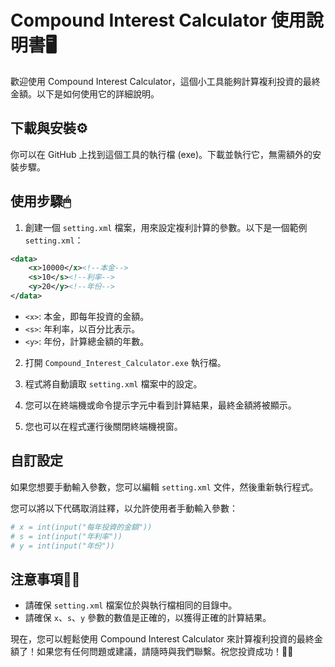 # Compound Interest Calculator 使用說明書🖥

歡迎使用 Compound Interest Calculator，這個小工具能夠計算複利投資的最終金額。以下是如何使用它的詳細說明。

## 下載與安裝⚙

你可以在 GitHub 上找到這個工具的執行檔 (exe)。下載並執行它，無需額外的安裝步驟。

## 使用步驟🖱

1. 創建一個 `setting.xml` 檔案，用來設定複利計算的參數。以下是一個範例 `setting.xml`：

```xml
<data>
    <x>10000</x><!--本金-->
    <s>10</s><!--利率-->
    <y>20</y><!--年份-->
</data>
```

- `<x>`: 本金，即每年投資的金額。
- `<s>`: 年利率，以百分比表示。
- `<y>`: 年份，計算總金額的年數。

2. 打開 `Compound_Interest_Calculator.exe` 執行檔。

3. 程式將自動讀取 `setting.xml` 檔案中的設定。

4. 您可以在終端機或命令提示字元中看到計算結果，最終金額將被顯示。

5. 您也可以在程式運行後關閉終端機視窗。

## 自訂設定

如果您想要手動輸入參數，您可以編輯 `setting.xml` 文件，然後重新執行程式。

您可以將以下代碼取消註釋，以允許使用者手動輸入參數：

```python
# x = int(input("每年投資的金額"))
# s = int(input("年利率"))
# y = int(input("年份"))
```

## 注意事項😬😬

- 請確保 `setting.xml` 檔案位於與執行檔相同的目錄中。
- 請確保 `x`、`s`、`y` 參數的數值是正確的，以獲得正確的計算結果。

現在，您可以輕鬆使用 Compound Interest Calculator 來計算複利投資的最終金額了！如果您有任何問題或建議，請隨時與我們聯繫。祝您投資成功！🤑🤑
